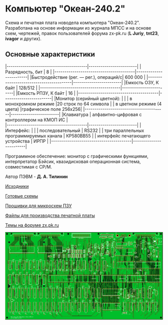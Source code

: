 # Компьютер "Океан-240.2"

Схема и печатная плата новодела компьютера "Океан-240.2". Разработана на основе информации из журнала МПСС и на основе схем, чертежей, правок пользователей форума zx-pk.ru (__L Juriy__, __tnt23__, __ivagor__ и других).

## Основные характеристики

|----------------------------------------|------------------------|
|Разрядность, бит                        |                      8 |
|----------------------------------------|------------------------|
|Быстродействие (рег. — рег.), операций/с|                600 000 |
|----------------------------------------|------------------------|
|Емкость ОЗУ, К байт					 |                128/512 |
|----------------------------------------|------------------------|
|Емкость РПЗУ, К байт					 |                     16 |
|----------------------------------------|------------------------|
|Монитор (серийный цветной):             |                        |
|    в монохромном режиме                |20 строк по 64 символа  |
|    в цветном режиме (4 цвета)          |графическое поле 256x256|
|----------------------------------------|------------------------|
|Клавиатура        | алфавитно-цифровая с контроллером на КМОП ИС |        
|----------------------------------------|------------------------|
| Интерфейс:                             |                        |
|    последовательный                    | RS232                  | 
|    три параллельных программируемых канала | КР580ВВ55          |
|    интерфейс печатающего устройства    | ИРПР                   |
|----------------------------------------|------------------------|

Программное обеспечение: монитор с графическими функциями, интерпретатор Бэйсик, квазидисковая операционная система, совместимая с CP/M.

Автор ПЭВМ - __Д. А. Тилинин__


[Исходники](Sources)

[Готовые схемы](Export)

[Прошивки для микросхем ПЗУ](ROMs)

[Файлы для производства печатной платы](Gerbers/Gerber_Ocean-240.2_v1.0.0.zip)

[Темы на форуме zx.pk.ru](https://zx-pk.ru/forums/113-okean-240.html)

![3D-View](preview.png?raw=true "Render")
